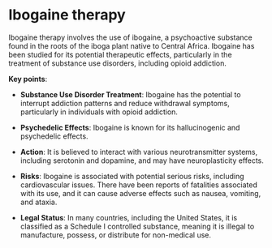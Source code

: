 [//]: # (source: ?)
[//]: # (tags: herbals treatments)

# Ibogaine therapy

Ibogaine therapy involves the use of ibogaine, a psychoactive substance found in the roots of the iboga plant native to Central Africa. Ibogaine has been studied for its potential therapeutic effects, particularly in the treatment of substance use disorders, including opioid addiction.

**Key points**:

* **Substance Use Disorder Treatment**: Ibogaine has the potential to interrupt addiction patterns and reduce withdrawal symptoms, particularly in individuals with opioid addiction.

* **Psychedelic Effects**: Ibogaine is known for its hallucinogenic and psychedelic effects.

* **Action**: It is believed to interact with various neurotransmitter systems, including serotonin and dopamine, and may have neuroplasticity effects.

* **Risks**:  Ibogaine is associated with potential serious risks, including cardiovascular issues. There have been reports of fatalities associated with its use, and it can cause adverse effects such as nausea, vomiting, and ataxia.

* **Legal Status**: In many countries, including the United States, it is classified as a Schedule I controlled substance, meaning it is illegal to manufacture, possess, or distribute for non-medical use.

